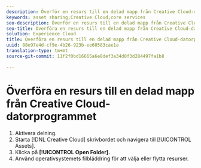 ```yaml
---
description: Överför en resurs till en delad mapp från Creative Cloud-datorprogrammet.
keywords: asset sharing;Creative Cloud;core services
seo-description: Överför en resurs till en delad mapp från Creative Cloud-datorprogrammet.
seo-title: Överföra en resurs till en delad mapp från Creative Cloud-datorprogrammet
solution: Experience Cloud
title: Överföra en resurs till en delad mapp från Creative Cloud-datorprogrammet
uuid: 88e97e4d-cf9e-4b26-923b-ee60583cae1a
translation-type: tm+mt
source-git-commit: 11f2f0bd16665a6e8def3a34d8f3d284497fa1b8

---
```



# Överföra en resurs till en delad mapp från Creative Cloud-datorprogrammet

1. Aktivera delning.
1. Starta [!DNL Creative Cloud] skrivbordet och navigera till [!UICONTROL Assets].
1. Klicka på **[!UICONTROL Open Folder].**
1. Använd operativsystemets filbläddring för att välja eller flytta resurser.
